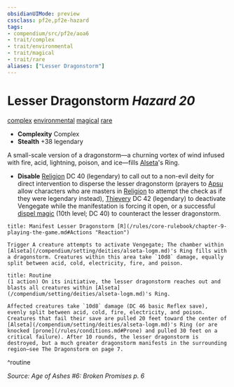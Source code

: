 ```yaml
---
obsidianUIMode: preview
cssclass: pf2e,pf2e-hazard
tags:
- compendium/src/pf2e/aoa6
- trait/complex
- trait/environmental
- trait/magical
- trait/rare
aliases: ["Lesser Dragonstorm"]
---
```

# Lesser Dragonstorm *Hazard 20*  
[complex](/rules/traits/complex.md)  [environmental](/rules/traits/environmental.md)  [magical](/rules/traits/magical.md)  [rare](/rules/traits/rare.md)  

- **Complexity** Complex
- **Stealth** +38 legendary  

A small-scale version of a dragonstorm—a churning vortex of wind infused with fire, acid, lightning, poison, and ice—fills [Alseta](/compendium/setting/deities/alseta-logm.md)'s Ring.

- **Disable** [Religion](/compendium/skills.md#Religion) DC 40 (legendary) to call out to a non-evil deity for direct intervention to disperse the lesser dragonstorm (prayers to [Apsu](/compendium/setting/deities/apsu-logm.md) allow characters who are masters in [Religion](/compendium/skills.md#Religion) to attempt the check as if they were legendary instead), [Thievery](/compendium/skills.md#Thievery) DC 42 (legendary) to deactivate Vengegate while the manifestation is forcing it open, or a successful [dispel magic](/compendium/spells/dispel-magic.md) (10th level; DC 40) to counteract the lesser dragonstorm.  
     
```ad-embed-ability
title: Manifest Lesser Dragonstorm [R](/rules/core-rulebook/chapter-9-playing-the-game.md#Actions "Reaction")

Trigger A creature attempts to activate Vengegate; The chamber within [Alseta](/compendium/setting/deities/alseta-logm.md)'s Ring fills with a dragonstorm. Creatures within this area take `10d8` damage, equally split between acid, cold, electricity, fire, and poison.
```

```ad-pf2-summary
title: Routine
(1 action) On its initiative, the lesser dragonstorm reaches out and blasts all creatures within [Alseta](/compendium/setting/deities/alseta-logm.md)'s Ring.

Affected creatures take `10d8` damage (DC 46 basic Reflex save), evenly split between acid, cold, fire, electricity, and poison. Creatures that fail their save are pulled 20 feet toward the center of [Alseta](/compendium/setting/deities/alseta-logm.md)'s Ring (or are knocked [prone](/rules/conditions.md#Prone) and pulled 30 feet on a critical failure). After 10 rounds, the lesser dragonstorm is destroyed, but a much greater dragonstorm manifests in the surrounding region—see The Dragonstorm on page 7.
```
^routine

*Source: Age of Ashes #6: Broken Promises p. 6*